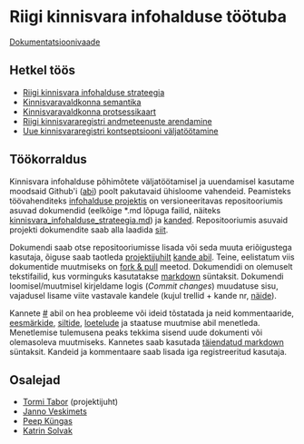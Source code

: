 # Riigi kinnisvara infohalduse töötuba

[Dokumentatsioonivaade](http://infohaldus.rtfd.org/)

## Hetkel töös

* [Riigi kinnisvara infohalduse strateegia](kinnisvara_infohalduse_strateegia.md)
* [Kinnisvaravaldkonna semantika](kinnisvara_semantika.md)
* [Kinnisvaravaldkonna protsessikaart](protsessid/readme.md)
* [Riigi kinnisvararegistri andmeteenuste arendamine](https://github.com/kinnisvara/RKVR)
* [Uue kinnisvararegistri kontseptsiooni väljatöötamine](https://github.com/kinnisvara/register)

## Töökorraldus

Kinnisvara infohalduse põhimõtete väljatöötamisel ja uuendamisel kasutame moodsaid Github'i ([abi](https://help.github.com/)) poolt pakutavaid ühisloome vahendeid. Peamisteks töövahenditeks [infohalduse projektis](https://github.com/kinnisvara/infohaldus/) on versioneeritavas repositooriumis asuvad dokumendid (eelkõige *.md lõpuga failid, näiteks [kinnisvara_infohalduse_strateegia.md](kinnisvara_infohalduse_strateegia.md)) ja [kanded](https://github.com/kinnisvara/infohaldus/issues). Repositooriumis asuvaid projekti dokumendite saab alla laadida [siit](https://github.com/kinnisvara/infohaldus/archive/master.zip).

Dokumendi saab otse repositooriumisse lisada või seda muuta eriõigustega kasutaja, õiguse saab taotleda [projektijuhilt](https://github.com/tormi) [kande abil](https://github.com/kinnisvara/infohaldus/issues/new). Teine, eelistatum viis dokumentide muutmiseks on [fork & pull](https://help.github.com/articles/using-pull-requests/#fork--pull) meetod. Dokumendidi on olemuselt tekstifailid, kus vorminguks kasutatakse [markdown](https://help.github.com/articles/markdown-basics/) süntaksit. Dokumendi loomisel/muutmisel kirjeldame logis (*Commit changes*) muudatuse sisu, vajadusel lisame viite vastavale kandele (kujul trellid + kande nr, [näide](https://github.com/kinnisvara/infohaldus/commit/bd3b53750e7ab1966a1694cdd5be1331ceee96c0)).

Kannete [#](https://help.github.com/articles/about-issues/) abil on hea probleeme või ideid tõstatada ja neid kommentaaride, [eesmärkide](https://help.github.com/articles/associating-milestones-with-issues-and-pull-requests/), [siltide](https://help.github.com/articles/applying-labels-to-issues-and-pull-requests/), [loetelude](https://github.com/blog/1375-task-lists-in-gfm-issues-pulls-comments) ja staatuse muutmise abil menetleda. Menetlemise tulemusena peaks tekkima  sisend uude dokumenti või olemasoleva muutmiseks. Kannetes saab kasutada [täiendatud markdown](https://help.github.com/articles/github-flavored-markdown/) süntaksit. Kandeid ja kommentaare saab lisada iga registreeritud kasutaja.

## Osalejad

* [Tormi Tabor](https://github.com/tormi) (projektijuht)
* [Janno Veskimets](https://github.com/Prskin)
* [Peep Küngas](https://github.com/peepkungas)
* [Katrin Solvak](https://github.com/KatrinSolvak)
